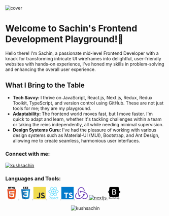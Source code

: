 
<img src="https://media.licdn.com/dms/image/D4D16AQHXhpiKwo-BkA/profile-displaybackgroundimage-shrink_350_1400/0/1693895387495?e=1700092800&v=beta&t=1k8Tf-WEdFi9PpmHZwLxyM-Gkps2bC5cMaUQzu-HxhA" alt="cover" />
<h1 align="left">Welcome to Sachin's Frontend Development Playground!👋</h1>
<p align="left">Hello there! I'm Sachin, a passionate mid-level Frontend Developer with a knack for transforming intricate UI wireframes into delightful, user-friendly websites with hands-on experience, I've honed my skills in problem-solving and enhancing the overall user experience.</p>

<h2 align="left">What I Bring to the Table</h2>
<ul>
  <li>
    <b>Tech Savvy: </b>I thrive on JavaScript, React.js, Next.js, Redux, Redux Toolkit, TypeScript, and version control using GitHub. These are not just tools for me; they are my playground.
  </li>
  <li>
    <b>Adaptability: </b>The frontend world moves fast, but I move faster. I'm quick to adapt and learn, whether it's tackling challenges within a team or taking the reins independently, all while needing minimal supervision.
  </li>
  <li>
    <b>Design Systems Guru: </b>I've had the pleasure of working with various design systems such as Material-UI (MUI), Bootstrap, and Ant Design, allowing me to create seamless, harmonious user interfaces.
  </li>
</ul>

<h3 align="left">Connect with me:</h3>
<p align="left">
<a href="https://linkedin.com/in/kushsachin" target="_blank"><img align="center" src="https://raw.githubusercontent.com/rahuldkjain/github-profile-readme-generator/master/src/images/icons/Social/linked-in-alt.svg" alt="kushsachin" height="30" width="40" /></a>
</p>

<h3 align="left">Languages and Tools:</h3>
<p align="left"> 
    <a href="https://www.w3.org/html/" target="_blank" rel="noreferrer"> <img src="https://raw.githubusercontent.com/devicons/devicon/master/icons/html5/html5-original-wordmark.svg" alt="html5" width="40" height="40"/> </a> 
    <a href="https://www.w3schools.com/css/" target="_blank" rel="noreferrer"> <img src="https://raw.githubusercontent.com/devicons/devicon/master/icons/css3/css3-original-wordmark.svg" alt="css3" width="40" height="40"/> </a> 
    <a href="https://developer.mozilla.org/en-US/docs/Web/JavaScript" target="_blank" rel="noreferrer"> <img src="https://raw.githubusercontent.com/devicons/devicon/master/icons/javascript/javascript-original.svg" alt="javascript" width="40" height="40"/> </a> 
    <a href="https://reactjs.org/" target="_blank" rel="noreferrer"> <img src="https://raw.githubusercontent.com/devicons/devicon/master/icons/react/react-original-wordmark.svg" alt="react" width="40" height="40"/> </a> 
    <a href="https://www.typescriptlang.org/" target="_blank" rel="noreferrer"> <img src="https://raw.githubusercontent.com/devicons/devicon/master/icons/typescript/typescript-original.svg" alt="typescript" width="40" height="40"/> </a> 
    <a href="https://redux.js.org" target="_blank" rel="noreferrer"> <img src="https://raw.githubusercontent.com/devicons/devicon/master/icons/redux/redux-original.svg" alt="redux" width="40" height="40"/> </a> 
    <a href="https://nextjs.org/" target="_blank" rel="noreferrer"> <img src="https://cdn.worldvectorlogo.com/logos/nextjs-2.svg" alt="nextjs" width="40" height="40"/> </a> 
    <a href="https://getbootstrap.com" target="_blank" rel="noreferrer"> <img src="https://raw.githubusercontent.com/devicons/devicon/master/icons/bootstrap/bootstrap-plain-wordmark.svg" alt="bootstrap" width="40" height="40"/> </a> 
</p>

<p align="center"><img align="center" src="https://github-readme-streak-stats.herokuapp.com/?user=kushsachin&" alt="kushsachin" /></p>
